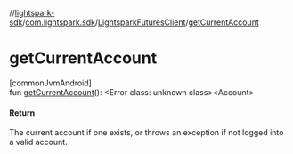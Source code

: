 //[lightspark-sdk](../../../index.md)/[com.lightspark.sdk](../index.md)/[LightsparkFuturesClient](index.md)/[getCurrentAccount](get-current-account.md)

# getCurrentAccount

[commonJvmAndroid]\
fun [getCurrentAccount](get-current-account.md)(): &lt;Error class: unknown class&gt;&lt;Account&gt;

#### Return

The current account if one exists, or throws an exception if not logged into a valid account.
